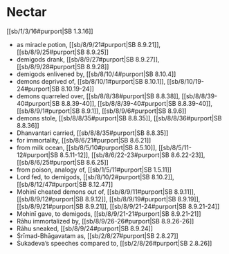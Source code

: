 # Nectar

[[sb/1/3/16#purport|SB 1.3.16]]

* as miracle potion, [[sb/8/9/21#purport|SB 8.9.21]], [[sb/8/9/25#purport|SB 8.9.25]]
* demigods drank, [[sb/8/9/27#purport|SB 8.9.27]], [[sb/8/9/28#purport|SB 8.9.28]]
* demigods enlivened by, [[sb/8/10/4#purport|SB 8.10.4]]
* demons deprived of, [[sb/8/10/1#purport|SB 8.10.1]], [[sb/8/10/19-24#purport|SB 8.10.19-24]]
* demons quarreled over, [[sb/8/8/38#purport|SB 8.8.38]], [[sb/8/8/39-40#purport|SB 8.8.39-40]], [[sb/8/8/39-40#purport|SB 8.8.39-40]], [[sb/8/9/1#purport|SB 8.9.1]], [[sb/8/9/6#purport|SB 8.9.6]]
* demons stole, [[sb/8/8/35#purport|SB 8.8.35]], [[sb/8/8/36#purport|SB 8.8.36]]
* Dhanvantari carried, [[sb/8/8/35#purport|SB 8.8.35]]
* for immortality, [[sb/8/6/21#purport|SB 8.6.21]]
* from milk ocean, [[sb/8/5/10#purport|SB 8.5.10]], [[sb/8/5/11-12#purport|SB 8.5.11-12]], [[sb/8/6/22-23#purport|SB 8.6.22-23]], [[sb/8/6/25#purport|SB 8.6.25]]
* from poison, analogy of, [[sb/1/5/11#purport|SB 1.5.11]]
* Lord fed, to demigods, [[sb/8/10/2#purport|SB 8.10.2]], [[sb/8/12/47#purport|SB 8.12.47]]
* Mohinī cheated demons out of, [[sb/8/9/11#purport|SB 8.9.11]], [[sb/8/9/12#purport|SB 8.9.12]], [[sb/8/9/19#purport|SB 8.9.19]], [[sb/8/9/21#purport|SB 8.9.21]], [[sb/8/9/21-24#purport|SB 8.9.21-24]]
* Mohinī gave, to demigods, [[sb/8/9/21-21#purport|SB 8.9.21-21]]
* Rāhu immortalized by, [[sb/8/9/26-26#purport|SB 8.9.26-26]]
* Rāhu sneaked, [[sb/8/9/24#purport|SB 8.9.24]]
* Śrīmad-Bhāgavatam as, [[sb/2/8/27#purport|SB 2.8.27]]
* Śukadeva’s speeches compared to, [[sb/2/8/26#purport|SB 2.8.26]]
